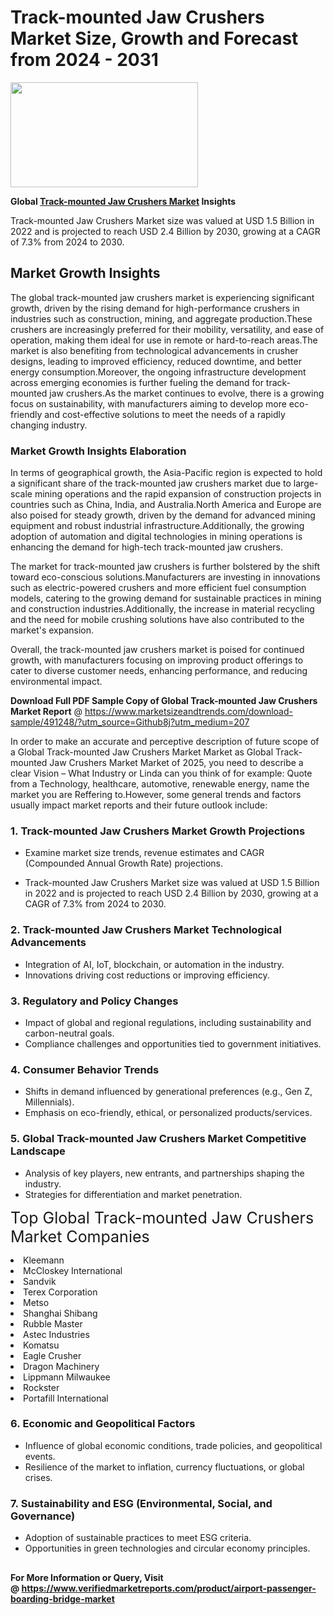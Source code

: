 <H1>Track-mounted Jaw Crushers Market Size, Growth and Forecast from 2024 - 2031</H1><img class="aligncenter size-medium wp-image-584254" src="https://thirdeyenews.in/wp-content/uploads/2024/09/Global-Market-Research-300x168.jpeg" alt="" width="300" height="168" /><p><strong>Global&nbsp;<a href="https://www.marketsizeandtrends.com/download-sample/491248/?utm_source=Github8j?utm_medium=207">Track-mounted Jaw Crushers Market</a> Insights</strong></p><p>Track-mounted Jaw Crushers Market size was valued at USD 1.5 Billion in 2022 and is projected to reach USD 2.4 Billion by 2030, growing at a CAGR of 7.3% from 2024 to 2030.</p><p><h2>Market Growth Insights</h2> <p>The global track-mounted jaw crushers market is experiencing significant growth, driven by the rising demand for high-performance crushers in industries such as construction, mining, and aggregate production.These crushers are increasingly preferred for their mobility, versatility, and ease of operation, making them ideal for use in remote or hard-to-reach areas.The market is also benefiting from technological advancements in crusher designs, leading to improved efficiency, reduced downtime, and better energy consumption.Moreover, the ongoing infrastructure development across emerging economies is further fueling the demand for track-mounted jaw crushers.As the market continues to evolve, there is a growing focus on sustainability, with manufacturers aiming to develop more eco-friendly and cost-effective solutions to meet the needs of a rapidly changing industry.</p> <h3>Market Growth Insights Elaboration</h3> <p>In terms of geographical growth, the Asia-Pacific region is expected to hold a significant share of the track-mounted jaw crushers market due to large-scale mining operations and the rapid expansion of construction projects in countries such as China, India, and Australia.North America and Europe are also poised for steady growth, driven by the demand for advanced mining equipment and robust industrial infrastructure.Additionally, the growing adoption of automation and digital technologies in mining operations is enhancing the demand for high-tech track-mounted jaw crushers.</p> <p>The market for track-mounted jaw crushers is further bolstered by the shift toward eco-conscious solutions.Manufacturers are investing in innovations such as electric-powered crushers and more efficient fuel consumption models, catering to the growing demand for sustainable practices in mining and construction industries.Additionally, the increase in material recycling and the need for mobile crushing solutions have also contributed to the market's expansion.</p> <p>Overall, the track-mounted jaw crushers market is poised for continued growth, with manufacturers focusing on improving product offerings to cater to diverse customer needs, enhancing performance, and reducing environmental impact.</p> <p><span class=""><strong>Download Full PDF Sample Copy of Global Track-mounted Jaw Crushers Market Report</strong> @ <a href="https://www.marketsizeandtrends.com/download-sample/491248/?utm_source=Github8j?utm_medium=207" target="_blank">https://www.marketsizeandtrends.com/download-sample/491248/?utm_source=Github8j?utm_medium=207</a></span></p><p>In order to make an accurate and perceptive description of future scope of a Global&nbsp;Track-mounted Jaw Crushers Market Market as Global&nbsp;Track-mounted Jaw Crushers Market Market of 2025, you need to describe a clear Vision &ndash; What Industry or Linda can you think of for example: Quote from a Technology, healthcare, automotive, renewable energy, name the market you are Reffering to.However, some general trends and factors usually impact market reports and their future outlook include:</p><h3>1.&nbsp;<strong>Track-mounted Jaw Crushers Market Growth Projections</strong></h3><ul><li>Examine market size trends, revenue estimates and CAGR (Compounded Annual Growth Rate) projections.</li><li><p>Track-mounted Jaw Crushers Market size was valued at USD 1.5 Billion in 2022 and is projected to reach USD 2.4 Billion by 2030, growing at a CAGR of 7.3% from 2024 to 2030.</p></li></ul><h3>2.&nbsp;<strong>Track-mounted Jaw Crushers Market Technological Advancements</strong></h3><ul><li>Integration of AI, IoT, blockchain, or automation in the industry.</li><li>Innovations driving cost reductions or improving efficiency.</li></ul><h3>3.&nbsp;<strong>Regulatory and Policy Changes</strong></h3><ul><li>Impact of global and regional regulations, including sustainability and carbon-neutral goals.</li><li>Compliance challenges and opportunities tied to government initiatives.</li></ul><h3>4.&nbsp;<strong>Consumer Behavior Trends</strong></h3><ul><li>Shifts in demand influenced by generational preferences (e.g., Gen Z, Millennials).</li><li>Emphasis on eco-friendly, ethical, or personalized products/services.</li></ul><h3>5.&nbsp;<strong>Global Track-mounted Jaw Crushers Market Competitive Landscape</strong></h3><ul><li>Analysis of key players, new entrants, and partnerships shaping the industry.</li><li>Strategies for differentiation and market penetration.</li></ul><p data-pm-slice="1 1 []"><span style="color: inherit; font-family: inherit; font-size: 25px;">Top Global Track-mounted Jaw Crushers Market Companies</span></p><div class="" data-test-id=""><p><li>Kleemann</li><li> McCloskey International</li><li> Sandvik</li><li> Terex Corporation</li><li> Metso</li><li> Shanghai Shibang</li><li> Rubble Master</li><li> Astec Industries</li><li> Komatsu</li><li> Eagle Crusher</li><li> Dragon Machinery</li><li> Lippmann Milwaukee</li><li> Rockster</li><li> Portafill International</li></p></div><h3>6.&nbsp;<strong>Economic and Geopolitical Factors</strong></h3><ul><li>Influence of global economic conditions, trade policies, and geopolitical events.</li><li>Resilience of the market to inflation, currency fluctuations, or global crises.</li></ul><h3>7.&nbsp;<strong>Sustainability and ESG (Environmental, Social, and Governance)</strong></h3><ul><li>Adoption of sustainable practices to meet ESG criteria.</li><li>Opportunities in green technologies and circular economy principles.</li></ul><h2><strong style="font-size: 14px;">For More Information or Query, Visit @&nbsp;</strong><a style="background-color: #ffffff; font-size: 14px;" href="https://www.marketsizeandtrends.com/report/track-mounted-jaw-crushers-market/" target="_blank">https://www.verifiedmarketreports.com/product/airport-passenger-boarding-bridge-market</a></h2>